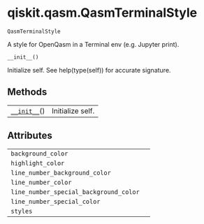 # qiskit.qasm.QasmTerminalStyle

`QasmTerminalStyle`

A style for OpenQasm in a Terminal env (e.g. Jupyter print).

`__init__()`

Initialize self. See help(type(self)) for accurate signature.

## Methods

|                                                                                                  |                  |
| ------------------------------------------------------------------------------------------------ | ---------------- |
| [`__init__`](#qiskit.qasm.QasmTerminalStyle.__init__ "qiskit.qasm.QasmTerminalStyle.__init__")() | Initialize self. |

## Attributes

|                                        |   |
| -------------------------------------- | - |
| `background_color`                     |   |
| `highlight_color`                      |   |
| `line_number_background_color`         |   |
| `line_number_color`                    |   |
| `line_number_special_background_color` |   |
| `line_number_special_color`            |   |
| `styles`                               |   |
